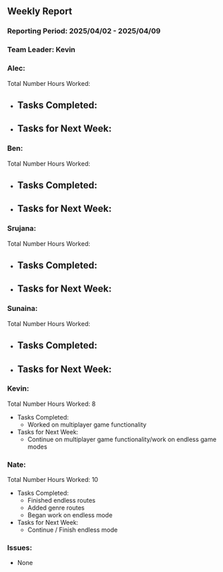 ## **Weekly Report**

### **Reporting Period:** 2025/04/02 - 2025/04/09
### **Team Leader:** Kevin


### **Alec:**
Total Number Hours Worked:
- Tasks Completed:
  - 
- Tasks for Next Week:
  - 


### **Ben:**
Total Number Hours Worked:
- Tasks Completed:
  -
- Tasks for Next Week:
  -


### **Srujana:**
Total Number Hours Worked: 
- Tasks Completed:
  -
- Tasks for Next Week:
  - 


### **Sunaina:**
Total Number Hours Worked: 
- Tasks Completed:
  -
- Tasks for Next Week:
  - 



### **Kevin:**
Total Number Hours Worked: 8
- Tasks Completed:
  - Worked on multiplayer game functionality
- Tasks for Next Week:
  - Continue on multiplayer game functionality/work on endless game modes


### **Nate:**
Total Number Hours Worked: 10
- Tasks Completed:
  - Finished endless routes
  - Added genre routes
  - Began work on endless mode
- Tasks for Next Week:
  - Continue / Finish endless mode


### **Issues:**
- None
